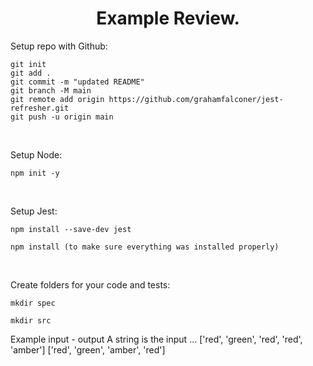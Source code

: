 <div align="center">
<h1>Example Review.</h1>
</div>

Setup repo with Github:

```
git init 
git add . 
git commit -m "updated README"
git branch -M main
git remote add origin https://github.com/grahamfalconer/jest-refresher.git
git push -u origin main
```

<br>

Setup Node:

```
npm init -y
```

<br>

Setup Jest:

```
npm install --save-dev jest
```
```
npm install (to make sure everything was installed properly)
```

<br>

Create folders for your code and tests:
```
mkdir spec
```
```
mkdir src
```



Example input - output
A string is the input ...
['red', 'green', 'red', 'red', 'amber']
['red', 'green', 'amber', 'red']
